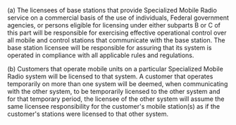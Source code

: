 (a) The licensees of base stations that provide Specialized Mobile Radio service on a commercial basis of the use of individuals, Federal government agencies, or persons eligible for licensing under either subparts B or C of this part will be responsible for exercising effective operational control over all mobile and control stations that communicate with the base station. The base station licensee will be responsible for assuring that its system is operated in compliance with all applicable rules and regulations.

(b) Customers that operate mobile units on a particular Specialized Mobile Radio system will be licensed to that system. A customer that operates temporarily on more than one system will be deemed, when communicating with the other system, to be temporarily licensed to the other system and for that temporary period, the licensee of the other system will assume the same licensee responsibility for the customer's mobile station(s) as if the customer's stations were licensed to that other system.

